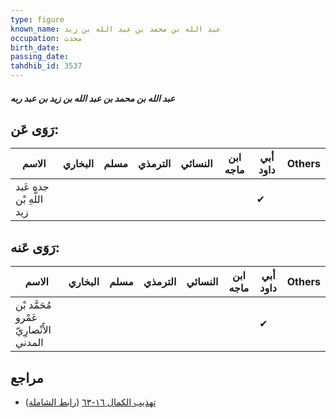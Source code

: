 ```yaml
---
type: figure
known_name: عبد الله بن محمد بن عبد الله بن زيد
occupation: محدث
birth_date:
passing_date:
tahdhib_id: 3537
---
```

##### عبد الله بن محمد بن عبد الله بن زيد بن عبد ربه

## رَوَى عَن:
| الاسم                    | البخاري | مسلم | الترمذي | النسائي | ابن ماجه | أبي داود | Others |
| ------------------------ | ------- | ---- | ------- | ------- | -------- | -------- | ------ |
| جده عَبد اللَّهِ بْن زيد |         |      |         |         |          | ✔        |        |
## رَوَى عَنه:
| الاسم                                   | البخاري | مسلم | الترمذي | النسائي | ابن ماجه | أبي داود | Others |
| --------------------------------------- | ------- | ---- | ------- | ------- | -------- | -------- | ------ |
| مُحَمَّد بْن عَمْرو الأَنْصارِيّ المدني |         |      |         |         |          | ✔        |        |
## مراجع
- [تهذيب الكمال ١٦-٦٣](obsidian://open?vault=Tahdhib-al-Kamal&file=Figures/٣٥٣٧-عبد%20الله%20بن%20محمد%20بن%20عبد%20الله%20بن%20زيد%20بن%20عبد%20ربه) ([رابط الشاملة](https://shamela.ws/book/3722/8056))